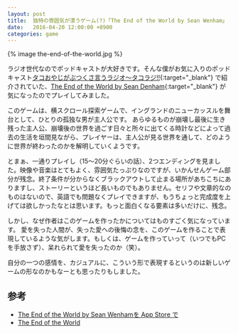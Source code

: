 ```yaml
---
layout: post
title:  独特の雰囲気が漂うゲーム(?)「The End of the World by Sean Wenham」
date:   2016-04-20 12:00:00 +0900
categories: game
---
```


{% image the-end-of-the-world.jpg %}

ラジオ世代なのでポッドキャストが大好きです。そんな僕がお気に入りのポッドキャスト[タコおやじがぶつくさ言うラジオ～タコラジ!!](http://tacorajio.seesaa.net/){:target="_blank"} で紹介されていた、[The End of the World by Sean Denham](https://itunes.apple.com/jp/app/end-world-by-sean-wenham/id1043714288?mt=8){:target="_blank"} が気になったのでプレイしてみました。

<?
 The End of the World is a side-scrolling exploration game for the broken hearted. Set in Newcastle, England, you play a lonely man in a world that ended when he lost his love. By living day by day and in the past you unravel the circumstances that led to the end of the world, and maybe a way to move on. Essentially this is a break up game. 
?>

このゲームは、横スクロール探索ゲームで、イングランドのニューカッスルを舞台として、ひとりの孤独な男が主人公です。
あらゆるものが崩壊し最後に生き残った主人公、崩壊後の世界を過ごす日々と所々に出てくる時計などによって過去の生活を垣間見ながら、プレイヤーは、主人公が見る世界を通して、どのように世界が終わったのかを解明していくようです。

とまぁ、一通りプレイし（15〜20分ぐらいの話）、2つエンディングを見ました。映像や音楽はとてもよく、雰囲気たっぷりなのですが、いかんせんゲーム部分が残念。終了条件が分からなくブラックアウトして止まる場所があちこちにありますし、ストーリーというほど長いものでもありません。セリフや文章的なのものはないので、英語でも問題なくプレイできますが、もうちょっと完成度を上げては欲しかったなとは思います。もっと面白くなる要素は多いだけに、残念。

しかし、なぜ作者はこのゲームを作ったかについてはものすごく気になっています。
愛を失った人間が、失った愛への後悔の念を、このゲームを作ることで表現しているような気がします。もしくは、ゲームを作っていって（いつでもPCを手放さず）、呆れられて愛を失ったのか（笑）。

自分の一つの感情を、カジュアルに、こういう形で表現するというのは新しいゲームの形なのかもなーとも思ったりもしました。

## 参考

- [The End of the World by Sean Wenhamを App Store で](https://itunes.apple.com/jp/app/end-world-by-sean-wenham/id1043714288?mt=8)
- [The End of the World](http://theendoftheworldgame.tumblr.com/)

